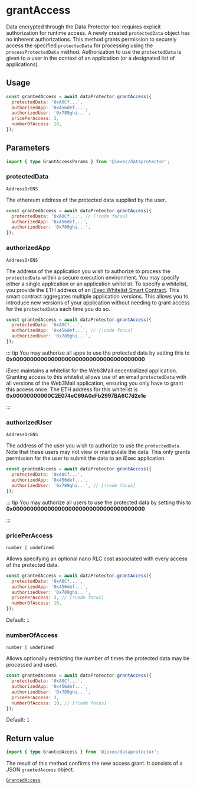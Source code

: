 # grantAccess

Data encrypted through the Data Protector tool requires explicit authorization
for runtime access. A newly created `protectedData` object has no inherent
authorizations. This method grants permission to securely access the specified
`protectedData` for processing using the `processProtectedData` method.
Authorization to use the `protectedData` is given to a user in the context of an
application (or a designated list of applications).

## Usage

```js
const grantedAccess = await dataProtector.grantAccess({
  protectedData: '0xA0Cf...',
  authorizedApp: '0x456def...',
  authorizedUser: '0x789ghi...',
  pricePerAccess: 3,
  numberOfAccess: 10,
});
```

## Parameters

```ts
import { type GrantAccessParams } from '@iexec/dataprotector';
```

### protectedData

`AddressOrENS`

The ethereum address of the protected data supplied by the user.

```js
const grantedAccess = await dataProtector.grantAccess({
  protectedData: '0xA0Cf...', // [!code focus]
  authorizedApp: '0x456def...',
  authorizedUser: '0x789ghi...',
});
```

### authorizedApp

`AddressOrENS`

The address of the application you wish to authorize to process the
`protectedData` within a secure execution environment. You may specify either a
single application or an application whitelist. To specify a whitelist, you
provide the ETH address of an
[iExec Whitelist Smart Contract](https://github.com/iExecBlockchainComputing/whitelist-smart-contract/tree/main).
This smart contract aggregates multiple application versions. This allows you to
introduce new versions of your application without needing to grant access for
the `protectedData` each time you do so.

```js
const grantedAccess = await dataProtector.grantAccess({
  protectedData: '0xA0Cf...',
  authorizedApp: '0x456def...', // [!code focus]
  authorizedUser: '0x789ghi...',
});
```

::: tip You may authorize all apps to use the protected data by setting this to
**0x00000000000000000000000000000000000000**

iExec maintains a whitelist for the Web3Mail decentralized application. Granting
access to this whitelist allows use of an email `protectedData` with all
versions of the Web3Mail application, ensuring you only have to grant this
access once. The ETH address for this whitelist is
**0x00000000000C2E074eC69A0dFb2997BA6C7d2e1e**

:::

### authorizedUser

`AddressOrENS`

The address of the user you wish to authorize to use the `protectedData`. Note
that these users may not view or manipulate the data. This only grants
permission for the user to submit the data to an iExec application.

```js
const grantedAccess = await dataProtector.grantAccess({
  protectedData: '0xA0Cf...',
  authorizedApp: '0x456def...',
  authorizedUser: '0x789ghi...', // [!code focus]
});
```

::: tip You may authorize all users to use the protected data by setting this to
**0x00000000000000000000000000000000000000**

:::

### pricePerAccess

`number | undefined`

Allows specifying an optional nano RLC cost associated with every access of the
protected data.

```js
const grantedAccess = await dataProtector.grantAccess({
  protectedData: '0xA0Cf...',
  authorizedApp: '0x456def...',
  authorizedUser: '0x789ghi...',
  pricePerAccess: 3, // [!code focus]
  numberOfAccess: 10,
});
```

Default: `1`

### numberOfAccess

`number | undefined`

Allows optionally restricting the number of times the protected data may be
processed and used.

```js
const grantedAccess = await dataProtector.grantAccess({
  protectedData: '0xA0Cf...',
  authorizedApp: '0x456def...',
  authorizedUser: '0x789ghi...',
  pricePerAccess: 3,
  numberOfAccess: 10, // [!code focus]
});
```

Default: `1`

## Return value

```ts
import { type GrantedAccess } from '@iexec/dataprotector';
```

The result of this method confirms the new access grant. It consists of a JSON
`grantedAccess` object.

[`GrantedAccess`](../types.md#grantedaccess)
